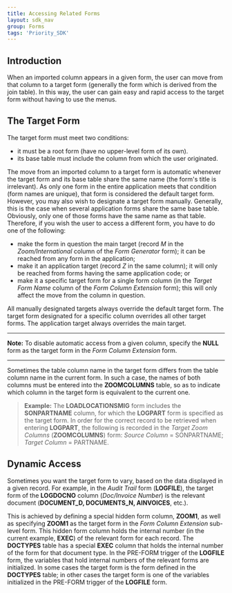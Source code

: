 ```yaml
---
title: Accessing Related Forms
layout: sdk_nav
group: Forms
tags: 'Priority_SDK'
---
```



## Introduction

When an imported column appears in a given form, the user can move from that column to a target form (generally the form which is derived from the join table). In this way, the user can gain easy and rapid access to the target form without having to use the menus.

## The Target Form 

The target form must meet two conditions:

-   it must be a root form (have no upper-level form of its own).
-   its base table must include the column from which the user
    originated.

The move from an imported column to a target form is automatic whenever
the target form and its base table share the same name (the form's title
is irrelevant). As only one form in the entire application meets that
condition (form names are unique), that form is considered the default
target form. However, you may also wish to designate a target form
manually. Generally, this is the case when several application forms
share the same base table. Obviously, only one of those forms have the
same name as that table. Therefore, if you wish the user to access a
different form, you have to do one of the following:

-   make the form in question the main target (record *M* in the
    *Zoom/International* column of the *Form Generator* form); it can be
    reached from any form in the application;
-   make it an application target (record *Z* in the same column); it
    will only be reached from forms having the same application code; or
-   make it a specific target form for a single form column (in the
    *Target Form Name* column of the *Form Column Extension* form); this
    will only affect the move from the column in question.

All manually designated targets always override the default target form.
The target form designated for a specific column overrides all other
target forms. The application target always overrides the main target.

------------------------------------------------------------------------

**Note:** To disable automatic access from a given column, specify the
**NULL** form as the target form in the *Form Column Extension* form.

------------------------------------------------------------------------

Sometimes the table column name in the target form differs from the
table column name in the current form. In such a case, the names of both
columns must be entered into the **ZOOMCOLUMNS** table, so as to
indicate which column in the target form is equivalent to the current
one.

> **Example:** The **LOADLOCATIONSMIG** form includes the
> **SONPARTNAME** column, for which the **LOGPART** form is specified as
> the target form. In order for the correct record to be retrieved when
> entering **LOGPART**, the following is recorded in the *Target Zoom
> Columns* (**ZOOMCOLUMNS**) form: *Source Column* = SONPARTNAME;
> *Target Column* = PARTNAME.

## Dynamic Access

Sometimes you want the target form to vary, based on the data displayed in a given record. For example, in the *Audit Trail* form (**LOGFILE**), the target form of the **LOGDOCNO** column (*Doc/Invoice Number*) is the relevant document (**DOCUMENT_D, DOCUMENTS_N, AINVOICES**, etc.).

This is achieved by defining a special hidden form column, **ZOOM1**, as well as specifying **ZOOM1** as the target form in the *Form Column
Extension* sub-level form. This hidden form column holds the internal
number (in the current example, **EXEC**) of the relevant form for each record. The **DOCTYPES** table has a special **EXEC** column that holds the internal number of the form for that document type. In the PRE-FORM trigger of the **LOGFILE** form, the variables that hold internal numbers of the relevant forms are initialized. In some cases the target form is the form defined in the **DOCTYPES** table; in other cases the target form is one of the variables initialized in the PRE-FORM trigger of the **LOGFILE** form.
